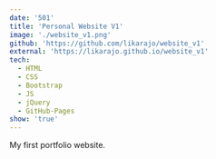 ```yaml
---
date: '501'
title: 'Personal Website V1'
image: './website_v1.png'
github: 'https://github.com/likarajo/website_v1'
external: 'https://likarajo.github.io/website_v1'
tech:
  - HTML
  - CSS
  - Bootstrap
  - JS
  - jQuery
  - GitHub-Pages
show: 'true'
---
```


My first portfolio website.
